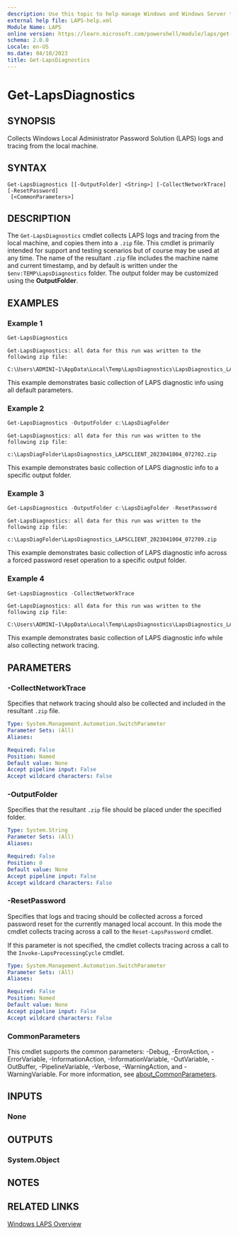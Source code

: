 ```yaml
---
description: Use this topic to help manage Windows and Windows Server technologies with Windows PowerShell.
external help file: LAPS-help.xml
Module Name: LAPS
online version: https://learn.microsoft.com/powershell/module/laps/get-lapsdiagnostics?view=windowsserver2022-ps&wt.mc_id=ps-gethelp
schema: 2.0.0
Locale: en-US
ms.date: 04/10/2023
title: Get-LapsDiagnostics
---
```


# Get-LapsDiagnostics

## SYNOPSIS
Collects Windows Local Administrator Password Solution (LAPS) logs and tracing from the local
machine.

## SYNTAX

```
Get-LapsDiagnostics [[-OutputFolder] <String>] [-CollectNetworkTrace] [-ResetPassword]
 [<CommonParameters>]
```

## DESCRIPTION

The `Get-LapsDiagnostics` cmdlet collects LAPS logs and tracing from the local machine, and copies
them into a `.zip` file. This cmdlet is primarily intended for support and testing scenarios but of
course may be used at any time. The name of the resultant `.zip` file includes the machine name and
current timestamp, and by default is written under the `$env:TEMP\LapsDiagnostics` folder. The
output folder may be customized using the **OutputFolder**.

## EXAMPLES

### Example 1

```powershell
Get-LapsDiagnostics
```

```Output
Get-LapsDiagnostics: all data for this run was written to the following zip file:

C:\Users\ADMINI~1\AppData\Local\Temp\LapsDiagnostics\LapsDiagnostics_LAPSCLIENT_2023041004_072649.zip
```

This example demonstrates basic collection of LAPS diagnostic info using all default parameters.

### Example 2

```powershell
Get-LapsDiagnostics -OutputFolder c:\LapsDiagFolder
```

```Output
Get-LapsDiagnostics: all data for this run was written to the following zip file:

c:\LapsDiagFolder\LapsDiagnostics_LAPSCLIENT_2023041004_072702.zip
```

This example demonstrates basic collection of LAPS diagnostic info to a specific output folder.

### Example 3

```powershell
Get-LapsDiagnostics -OutputFolder c:\LapsDiagFolder -ResetPassword
```

```Output
Get-LapsDiagnostics: all data for this run was written to the following zip file:

c:\LapsDiagFolder\LapsDiagnostics_LAPSCLIENT_2023041004_072709.zip
```

This example demonstrates basic collection of LAPS diagnostic info across a forced password reset
operation to a specific output folder.

### Example 4

```powershell
Get-LapsDiagnostics -CollectNetworkTrace
```

```Output
Get-LapsDiagnostics: all data for this run was written to the following zip file:

C:\Users\ADMINI~1\AppData\Local\Temp\LapsDiagnostics\LapsDiagnostics_LAPSCLIENT_2023041004_072719.zip
```

This example demonstrates basic collection of LAPS diagnostic info while also collecting network
tracing.

## PARAMETERS

### -CollectNetworkTrace

Specifies that network tracing should also be collected and included in the resultant `.zip` file.

```yaml
Type: System.Management.Automation.SwitchParameter
Parameter Sets: (All)
Aliases:

Required: False
Position: Named
Default value: None
Accept pipeline input: False
Accept wildcard characters: False
```

### -OutputFolder

Specifies that the resultant `.zip` file should be placed under the specified folder.

```yaml
Type: System.String
Parameter Sets: (All)
Aliases:

Required: False
Position: 0
Default value: None
Accept pipeline input: False
Accept wildcard characters: False
```

### -ResetPassword

Specifies that logs and tracing should be collected across a forced password reset for the currently
managed local account. In this mode the cmdlet collects tracing across a call to the
`Reset-LapsPassword` cmdlet.

If this parameter is not specified, the cmdlet collects tracing across a call to the
`Invoke-LapsProcessingCycle` cmdlet.

```yaml
Type: System.Management.Automation.SwitchParameter
Parameter Sets: (All)
Aliases:

Required: False
Position: Named
Default value: None
Accept pipeline input: False
Accept wildcard characters: False
```

### CommonParameters

This cmdlet supports the common parameters: -Debug, -ErrorAction, -ErrorVariable,
-InformationAction, -InformationVariable, -OutVariable, -OutBuffer, -PipelineVariable, -Verbose,
-WarningAction, and -WarningVariable. For more information, see
[about_CommonParameters](http://go.microsoft.com/fwlink/?LinkID=113216).

## INPUTS

### None

## OUTPUTS

### System.Object

## NOTES

## RELATED LINKS

[Windows LAPS Overview](https://go.microsoft.com/fwlink/?linkid=2233901)
